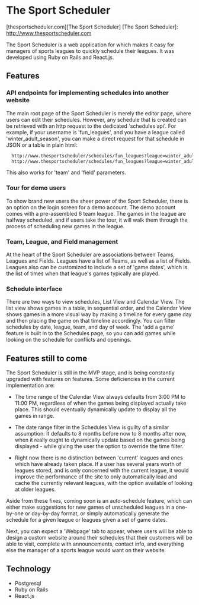 # The Sport Scheduler

[thesportscheduler.com][The Sport Scheduler]
[The Sport Scheduler]: http://www.thesportscheduler.com

The Sport Scheduler is a web application for which makes it easy for managers of sports leagues to quickly schedule their leagues. It was developed using Ruby on Rails and React.js.

## Features

### API endpoints for implementing schedules into another website

The main root page of the Sport Scheduler is merely the editor page, where users can edit their schedules. However, any schedule that is created can be retrieved with an http request to the dedicated 'schedules api'. For example, if your username is 'fun_leagues', and you have a league called 'winter_adult_season', you can make a direct request for that schedule in JSON or a table in plain html:

```sh
  http://www.thesportscheduler/schedules/fun_leagues?league=winter_adult_season
  http://www.thesportscheduler/schedules/fun_leagues?league=winter_adult_season&format=json
```

This also works for 'team' and 'field' parameters.

### Tour for demo users

To show brand new users the sheer power of the Sport Scheduler, there is an option on the login screen for a demo account. The demo account comes with a pre-assembled 6 team league. The games in the league are halfway scheduled, and if users take the tour, it will walk them through the process of scheduling new games in the league.

### Team, League, and Field management

At the heart of the Sport Scheduler are associations between Teams, Leagues and Fields. Leagues have a list of Teams, as well as a list of Fields. Leagues also can be customized to include a set of 'game dates', which is the list of times when that league's games typically are played.

### Schedule interface

There are two ways to view schedules, List View and Calendar View. The list view shows games in a table, in sequential order, and the Calendar View shows games in a more visual way by making a timeline for every game day and then placing the game on that timeline accordingly. You can filter schedules by date, league, team, and day of week. The 'add a game' feature is built in to the Schedules page, so you can add games while looking on the schedule for conflicts and openings.

## Features still to come

The Sport Scheduler is still in the MVP stage, and is being constantly upgraded with features on features. Some deficiencies in the current implementation are:

- The time range of the Calendar View always defaults from 3:00 PM to 11:00 PM, regardless of when the games being displayed actually take place. This should eventually dynamically update to display all the games in range.

- The date range filter in the Schedules View is guilty of a similar assumption: It defaults to 8 months before now to 8 months after now, when it really ought to dynamically update based on the games being displayed - while giving the user the option to override the time filter.

- Right now there is no distinction between 'current' leagues and ones which have already taken place. If a user has several years worth of leagues stored, and is only concerned with the current league, it would improve the performance of the site to only automatically load and cache the currently relevant leagues, with the option available of looking at older leagues.

Aside from these fixes, coming soon is an auto-schedule feature, which can either make suggestions for new games of unscheduled leagues in a one-by-one or day-by-day format, or simply automatically generate the schedule for a given league or leagues given a set of game dates.

Next, you can expect a 'Webpage' tab to appear, where users will be able to design a custom website around their schedules that their customers will be able to visit, complete with announcements, contact info, and everything else the manager of a sports league would want on their website.

## Technology

- Postgresql
- Ruby on Rails
- React.js
